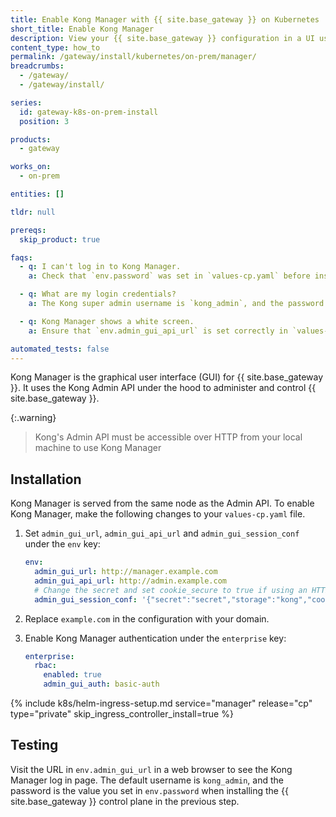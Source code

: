 ```yaml
---
title: Enable Kong Manager with {{ site.base_gateway }} on Kubernetes
short_title: Enable Kong Manager
description: View your {{ site.base_gateway }} configuration in a UI using Kong Manager
content_type: how_to
permalink: /gateway/install/kubernetes/on-prem/manager/
breadcrumbs:
  - /gateway/
  - /gateway/install/

series:
  id: gateway-k8s-on-prem-install
  position: 3

products:
  - gateway

works_on:
  - on-prem

entities: []

tldr: null

prereqs:
  skip_product: true

faqs:
  - q: I can't log in to Kong Manager.
    a: Check that `env.password` was set in `values-cp.yaml` before installing Kong. {{ site.base_gateway }} generates a random admin password if this is not set. This password can not be recovered and you must reinstall Kong to set a new admin password.

  - q: What are my login credentials?
    a: The Kong super admin username is `kong_admin`, and the password is the value set in `env.password` in `values-cp.yaml`.

  - q: Kong Manager shows a white screen.
    a: Ensure that `env.admin_gui_api_url` is set correctly in `values-cp.yaml`.

automated_tests: false
---
```


Kong Manager is the graphical user interface (GUI) for {{ site.base_gateway }}. It uses the Kong Admin API under the hood to administer and control {{ site.base_gateway }}.

{:.warning}
> Kong's Admin API must be accessible over HTTP from your local machine to use Kong Manager

## Installation

Kong Manager is served from the same node as the Admin API. To enable Kong Manager, make the following changes to your `values-cp.yaml` file.

1. Set `admin_gui_url`, `admin_gui_api_url` and `admin_gui_session_conf` under the `env` key:

   ```yaml
   env:
     admin_gui_url: http://manager.example.com
     admin_gui_api_url: http://admin.example.com
     # Change the secret and set cookie_secure to true if using an HTTPS endpoint
     admin_gui_session_conf: '{"secret":"secret","storage":"kong","cookie_secure":false}'
   ```

1. Replace `example.com` in the configuration with your domain.

1. Enable Kong Manager authentication under the `enterprise` key:

   ```yaml
   enterprise:
     rbac:
       enabled: true
       admin_gui_auth: basic-auth
   ```

{% include k8s/helm-ingress-setup.md service="manager" release="cp" type="private" skip_ingress_controller_install=true %}

## Testing

Visit the URL in `env.admin_gui_url` in a web browser to see the Kong Manager log in page. The default username is `kong_admin`, and the password is the value you set in `env.password` when installing the {{ site.base_gateway }} control plane in the previous step.
